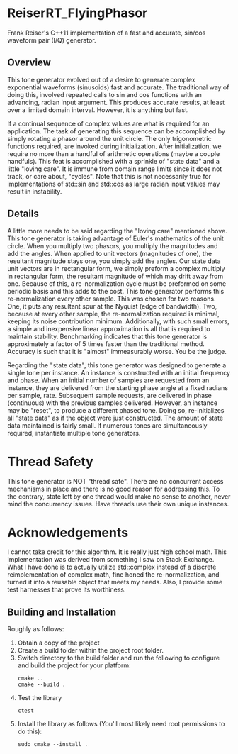 # ReiserRT_FlyingPhasor

Frank Reiser's C++11 implementation of a fast and accurate, sin/cos waveform pair (I/Q) generator.

## Overview
This tone generator evolved out of a desire to generate complex exponential waveforms (sinusoids) fast and accurate.
The traditional way of doing this, involved repeated calls to sin and cos functions with an advancing,
radian input argument. This produces accurate results, at least over a limited domain interval.
However, it is anything but fast.

If a continual sequence of complex values are what is required for an application.
The task of generating this sequence can be accomplished by simply rotating a phasor around the unit circle.
The only trigonometric functions required, are invoked during initialization.
After initialization, we require no more than a handful of arithmetic operations (maybe a couple handfuls).
This feat is accomplished with a sprinkle of "state data" and a little "loving care".
It is immune from domain range limits since it does not track, or care about, "cycles".
Note that this is not necessarily true for implementations of std::sin and std::cos as large radian
input values may result in instability. 

## Details
A little more needs to be said regarding the "loving care" mentioned above.
This tone generator is taking advantage of Euler's mathematics of the unit circle.
When you multiply two phasors, you multiply the magnitudes and add the angles.
When applied to unit vectors (magnitudes of one), the resultant magnitude stays one,
you simply add the angles. Our state data unit vectors are in rectangular form,
we simply preform a complex multiply in rectangular form, the resultant magnitude
of which may drift away from one. Because of this, a re-normalization cycle must be
preformed on some periodic basis and this adds to the cost. This tone generator performs
this re-normalization every other sample. This was chosen for two reasons.
One, it puts any resultant spur at the Nyquist (edge of bandwidth).
Two, because at every other sample, the re-normalization required is minimal,
keeping its noise contribution minimum. Additionally, with such small errors,
a simple and inexpensive linear approximation is all that is required to maintain stability.
Benchmarking indicates that this tone generator is approximately a factor of 5 times faster
than the traditional method. Accuracy is such that it is "almost" immeasurably worse.
You be the judge. 

Regarding the "state data", this tone generator was designed to generate a single tone per instance.
An instance is constructed with an initial frequency and phase.
When an initial number of samples are requested from an instance, they are delivered
from the starting phase angle at a fixed radians per sample, rate. Subsequent sample requests,
are delivered in phase (continuous) with the previous samples delivered. However, an instance
may be "reset", to produce a different phased tone. Doing so, re-initializes all "state data"
as if the object were just constructed. The amount of state data maintained is fairly small.
If numerous tones are simultaneously required, instantiate multiple tone generators.

# Thread Safety
This tone generator is NOT "thread safe". There are no concurrent access mechanisms
in place and there is no good reason for addressing this. To the contrary,
state left by one thread would make no sense to another, never mind the concurrency issues.
Have threads use their own unique instances.

# Acknowledgements
I cannot take credit for this algorithm. It is really just high school math.
This implementation was derived from something I saw on Stack Exchange.
What I have done is to actually utilize std::complex instead of a discrete reimplementation
of complex math, fine honed the re-normalization, and turned it into a reusable object that
meets my needs. Also, I provide some test harnesses that prove its worthiness. 

## Building and Installation
Roughly as follows:
1) Obtain a copy of the project
2) Create a build folder within the project root folder.
3) Switch directory to the build folder and run the following
   to configure and build the project for your platform:
   ```
   cmake ..
   cmake --build .
   ```
4) Test the library
   ```
   ctest
   ```
5) Install the library as follows (You'll most likely
   need root permissions to do this):
   ```
   sudo cmake --install .
   ```
